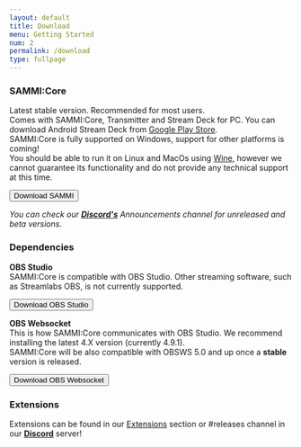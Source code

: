 ```yaml
---
layout: default
title: Download
menu: Getting Started
num: 2
permalink: /download
type: fullpage
---
```


### SAMMI:Core
Latest stable version. Recommended for most users.\
Comes with SAMMI:Core, Transmitter and Stream Deck for PC. You can download Android Stream Deck from [Google Play Store](https://play.google.com/store/apps/details?id=lioranboard.ca.lioranboard.streamdeck).\
SAMMI:Core is fully supported on Windows, support for other platforms is coming!\
You should be able to run it on Linux and MacOs using [Wine](https://www.winehq.org/), however we cannot guarantee its functionality and do not provide any technical support at this time.

<a href="https://github.com/LioranBoard/LioranBoard-2-Official/releases"><button type="button" class="btn btn-primary">Download SAMMI</button></a>

*You can check our **[Discord's](https://discord.gg/dXez8Zh)** Announcements channel for unreleased and beta versions.* 

### Dependencies

**OBS Studio**     
SAMMI:Core is compatible with OBS Studio. Other streaming software, such as Streamlabs OBS, is not currently supported.  

<a href="https://obsproject.com/"><button type="button" class="btn btn-outline-secondary">Download OBS Studio</button></a>
  
**OBS Websocket**       
This is how SAMMI:Core communicates with OBS Studio. We recommend installing the latest 4.X version (currently 4.9.1).\
SAMMI:Core will be also compatible with OBSWS 5.0 and up once a **stable** version is released.

<a href="https://obsproject.com/forum/resources/obs-websocket-remote-control-obs-studio-from-websockets.466/"><button type="button" class="btn btn-outline-secondary">Download OBS Websocket</button></a>


### Extensions
Extensions can be found in our [Extensions](https://sammi.solutions/extensions) section or #releases channel in our **[Discord](https://discord.gg/dXez8Zh)** server!
